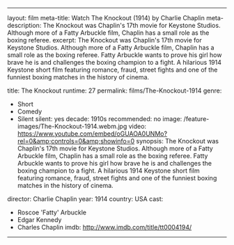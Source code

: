 ---

layout: film
meta-title: Watch The Knockout (1914) by Charlie Chaplin
meta-description: The Knockout was Chaplin's 17th movie for Keystone Studios. Although more of a Fatty Arbuckle film, Chaplin has a small role as the boxing referee.
excerpt: The Knockout was Chaplin's 17th movie for Keystone Studios. Although more of a Fatty Arbuckle film, Chaplin has a small role as the boxing referee. Fatty Arbuckle wants to prove his girl how brave he is and challenges the boxing champion to a fight. A hilarious 1914 Keystone short film featuring romance, fraud, street fights and one of the funniest boxing matches in the history of cinema.

title: The Knockout
runtime: 27
permalink: films/The-Knockout-1914
genre: 
- Short
- Comedy
- Silent
silent: yes 
decade: 1910s
recommended: no
image: /feature-images/The-Knockout-1914.webm.jpg
video: https://www.youtube.com/embed/oGUAOA0UNMo?rel=0&amp;controls=0&amp;showinfo=0
synopsis: The Knockout was Chaplin's 17th movie for Keystone Studios. Although more of a Fatty Arbuckle film, Chaplin has a small role as the boxing referee. Fatty Arbuckle wants to prove his girl how brave he is and challenges the boxing champion to a fight. A hilarious 1914 Keystone short film featuring romance, fraud, street fights and one of the funniest boxing matches in the history of cinema.

director: Charlie Chaplin 
year: 1914
country: USA
cast:
- Roscoe 'Fatty' Arbuckle
- Edgar Kennedy
- Charles Chaplin
imdb: http://www.imdb.com/title/tt0004194/

---